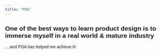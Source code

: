 ```yaml
---
title: "PDA"
---
```


<section class="h-100 w-100 bg-white" style="box-sizing: border-box; ">
    <div class="container-xxl mx-auto p-0  position-relative header-2-1" style="font-family: 'Poppins', sans-serif">
        <div>
            <div class="mx-auto d-flex flex-lg-row flex-column hero">
                <div class="left-column d-flex flex-lg-grow-1 flex-column align-items-lg-start text-lg-start align-items-center text-center"
                    id="hero-text">
                    <h1 class="display-text">
                        One of the best ways to learn product design is to immerse myself in a real world & mature industry
                    </h1>
                    <p class="secondary-text">
                        ... and PDA has helped me achieve it!
                    </p>
                </div>
            </div>
        </div>
    </div>
</section>
